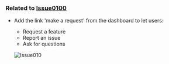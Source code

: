 
### Related to [Issue0100](https://github.com/expertasolutions/VstsDashboard/issues/100)

- Add the link 'make a request' from the dashboard to let users:
  - Request a feature
  - Report an issue
  - Ask for questions

  ![Issue010](_ReleaseNotes/Issue00100/Issue0100-01.png)